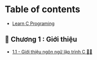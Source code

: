 # Table of contents

* [Learn C Programing](README.md)

## 🌱 Chương 1 : Giới thiệu <a id="ch1-introduction"></a>

* [1.1 - Giới thiệu ngôn ngữ lập trình C 👩‍💻](ch1-introduction/1-gioi-thieu-ngon-ngu-lap-trinh-c.md)

